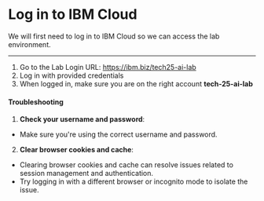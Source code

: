 # Log in to IBM Cloud

We will first need to log in to IBM Cloud so we can access the lab environment. 
_________

1. Go to the Lab Login URL: https://ibm.biz/tech25-ai-lab
2. Log in with provided credentials 
3. When logged in, make sure you are on the right account **tech-25-ai-lab**

#### Troubleshooting

1. **Check your username and password**:
* Make sure you're using the correct username and password.

2. **Clear browser cookies and cache**:
* Clearing browser cookies and cache can resolve issues related to session management and authentication.
* Try logging in with a different browser or incognito mode to isolate the issue.
